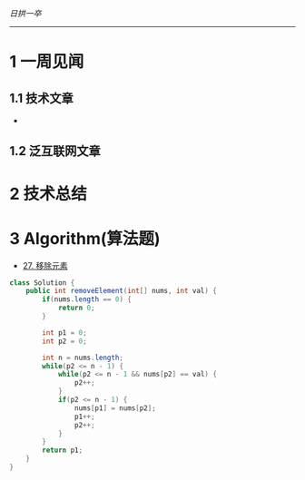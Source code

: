 
*日拱一卒*

_________________

# 1 一周见闻

## 1.1 技术文章
+

## 1.2 泛互联网文章



# 2 技术总结



# 3 Algorithm(算法题)

+ [27. 移除元素](https://leetcode.cn/problems/remove-element/description/)
```java
class Solution {
    public int removeElement(int[] nums, int val) {
        if(nums.length == 0) {
            return 0;
        }

        int p1 = 0;
        int p2 = 0;

        int n = nums.length;
        while(p2 <= n - 1) {
            while(p2 <= n - 1 && nums[p2] == val) {
                p2++;
            }
            if(p2 <= n - 1) {
                nums[p1] = nums[p2];
                p1++;
                p2++;
            }
        }
        return p1;
    }
} 
```





















